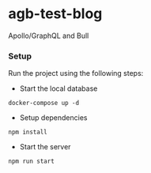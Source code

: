 # agb-test-blog
Apollo/GraphQL and Bull 


### Setup

Run the project using the following steps:

- Start the local database

```
docker-compose up -d
```

- Setup dependencies

```
npm install
```

- Start the server

```
npm run start
```
